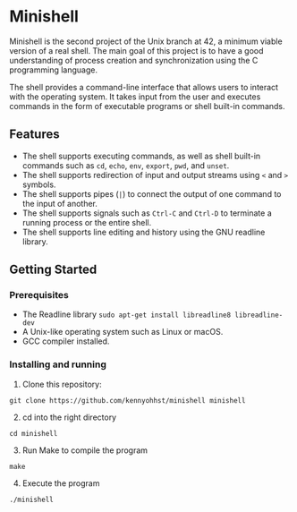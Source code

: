 # Minishell

Minishell is the second project of the Unix branch at 42, a minimum viable version of a real shell. The main goal of this project is to have a good understanding of process creation and synchronization using the C programming language.

The shell provides a command-line interface that allows users to interact with the operating system. It takes input from the user and executes commands in the form of executable programs or shell built-in commands.

## Features

- The shell supports executing commands, as well as shell built-in commands such as `cd`, `echo`, `env`, `export`, `pwd`, and `unset`.
- The shell supports redirection of input and output streams using `<` and `>` symbols.
- The shell supports pipes (`|`) to connect the output of one command to the input of another.
- The shell supports signals such as `Ctrl-C` and `Ctrl-D` to terminate a running process or the entire shell.
- The shell supports line editing and history using the GNU readline library.

## Getting Started

### Prerequisites

- The Readline library `sudo apt-get install libreadline8 libreadline-dev`
- A Unix-like operating system such as Linux or macOS.
- GCC compiler installed.

### Installing and running

1. Clone this repository:
```
git clone https://github.com/kennyohhst/minishell minishell
```

2. cd into the right directory
```
cd minishell
```

3. Run Make to compile the program
```
make
```

4. Execute the program
```
./minishell
```
